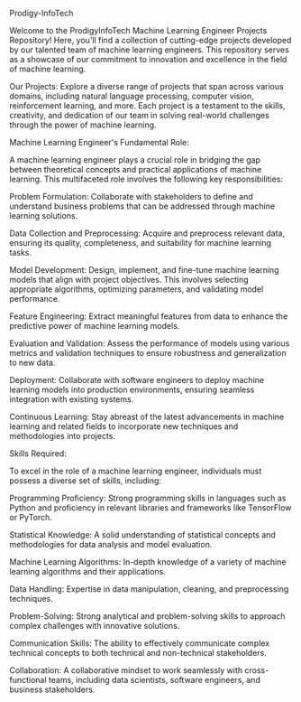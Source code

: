 Prodigy-InfoTech

Welcome to the ProdigyInfoTech Machine Learning Engineer Projects Repository! Here, you'll find a collection of cutting-edge projects developed by our talented team of machine learning engineers. This repository serves as a showcase of our commitment to innovation and excellence in the field of machine learning.

Our Projects: Explore a diverse range of projects that span across various domains, including natural language processing, computer vision, reinforcement learning, and more. Each project is a testament to the skills, creativity, and dedication of our team in solving real-world challenges through the power of machine learning.

Machine Learning Engineer's Fundamental Role:

A machine learning engineer plays a crucial role in bridging the gap between theoretical concepts and practical applications of machine learning. This multifaceted role involves the following key responsibilities:

Problem Formulation: Collaborate with stakeholders to define and understand business problems that can be addressed through machine learning solutions.

Data Collection and Preprocessing: Acquire and preprocess relevant data, ensuring its quality, completeness, and suitability for machine learning tasks.

Model Development: Design, implement, and fine-tune machine learning models that align with project objectives. This involves selecting appropriate algorithms, optimizing parameters, and validating model performance.

Feature Engineering: Extract meaningful features from data to enhance the predictive power of machine learning models.

Evaluation and Validation: Assess the performance of models using various metrics and validation techniques to ensure robustness and generalization to new data.

Deployment: Collaborate with software engineers to deploy machine learning models into production environments, ensuring seamless integration with existing systems.

Continuous Learning: Stay abreast of the latest advancements in machine learning and related fields to incorporate new techniques and methodologies into projects.

Skills Required:

To excel in the role of a machine learning engineer, individuals must possess a diverse set of skills, including:

Programming Proficiency: Strong programming skills in languages such as Python and proficiency in relevant libraries and frameworks like TensorFlow or PyTorch.

Statistical Knowledge: A solid understanding of statistical concepts and methodologies for data analysis and model evaluation.

Machine Learning Algorithms: In-depth knowledge of a variety of machine learning algorithms and their applications.

Data Handling: Expertise in data manipulation, cleaning, and preprocessing techniques.

Problem-Solving: Strong analytical and problem-solving skills to approach complex challenges with innovative solutions.

Communication Skills: The ability to effectively communicate complex technical concepts to both technical and non-technical stakeholders.

Collaboration: A collaborative mindset to work seamlessly with cross-functional teams, including data scientists, software engineers, and business stakeholders.

